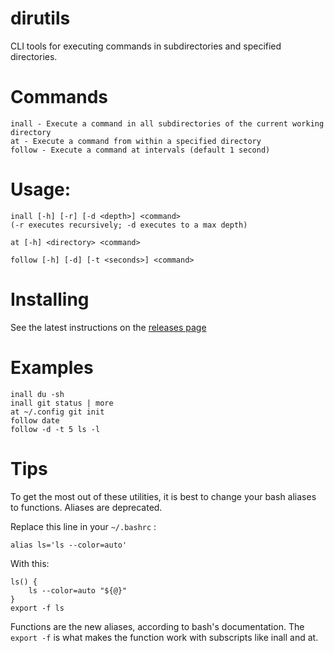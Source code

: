# dirutils
CLI tools for executing commands in subdirectories and specified directories.

# Commands
    inall - Execute a command in all subdirectories of the current working directory
    at - Execute a command from within a specified directory
    follow - Execute a command at intervals (default 1 second)

# Usage:
    inall [-h] [-r] [-d <depth>] <command>
    (-r executes recursively; -d executes to a max depth)
    
    at [-h] <directory> <command>

    follow [-h] [-d] [-t <seconds>] <command>

# Installing
See the latest instructions on the [releases page](https://github.com/dogoncouch/dirutils/releases)

# Examples
    inall du -sh
    inall git status | more
    at ~/.config git init
    follow date
    follow -d -t 5 ls -l

# Tips
To get the most out of these utilities, it is best to change your bash aliases to functions. Aliases are deprecated.

Replace this line in your `` ~/.bashrc `` :
    
    alias ls='ls --color=auto'

With this:
    
    ls() {
        ls --color=auto "${@}"
    }
    export -f ls

Functions are the new aliases, according to bash's documentation. The `` export -f `` is what makes the function work with subscripts like inall and at.
